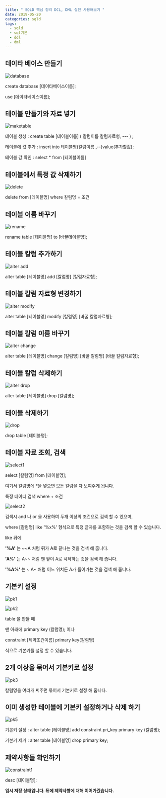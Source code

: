 ```yaml
---
title: " SQLD 핵심 정리 DCL, DML 실전 사용해보기 "
date: 2019-05-20
categories: sqld
tags: 
  - sqld
  - sql기본
  - ddl
  - dml
---
```


## 데이타 베이스 만들기
![database](https://user-images.githubusercontent.com/36880919/58261074-99d47880-7db2-11e9-84cc-c62f571f0e56.PNG)

create database [데이타베이스이름];

use [데이타베이스이름];


## 테이블 만들기와 자료 넣기
![maketable](https://user-images.githubusercontent.com/36880919/58261298-fe8fd300-7db2-11e9-8a96-a4f0702003a9.PNG)

테이블 생성 : create table [테이블이름] ( 칼럼이름 칼럼자료형, --- ) ;

테이블에 값 추가 : insert into 테이블명(칼럼이름 ,--)value(추가할값);

테이블 값 확인 : select * from [테이블이름]

## 테이블에서 특정 값 삭제하기
![delete](https://user-images.githubusercontent.com/36880919/58261434-46165f00-7db3-11e9-86da-f168f5088819.PNG)

delete from [테이블명] where 칼럼명 = 조건


## 테이블 이름 바꾸기
![rename](https://user-images.githubusercontent.com/36880919/58261461-529ab780-7db3-11e9-90eb-1a2fcc50d4cc.PNG)

rename table [테이블명] to [바꿀테이블명];

## 테이블 칼럼 추가하기
![alter add](https://user-images.githubusercontent.com/36880919/58261460-52022100-7db3-11e9-9654-96dda4cd5c9c.PNG)

alter table [테이블명] add [칼럼명] [칼럼자료형];

## 테이블 칼럼 자료형 변경하기
![alter modify](https://user-images.githubusercontent.com/36880919/58261459-52022100-7db3-11e9-9266-53f180414a9e.PNG)

alter table [테이블명] modify [칼럼명] [바꿀 칼럼자료형];

## 테이블 칼럼 이름 바꾸기
![alter change](https://user-images.githubusercontent.com/36880919/58261457-52022100-7db3-11e9-9abf-effc65727c2d.PNG)

alter table [테이블명] change [칼럼명] [바꿀 칼럼명] [바꿀 칼럼자료형];

## 테이블 칼럼 삭제하기
![alter drop](https://user-images.githubusercontent.com/36880919/58261456-51698a80-7db3-11e9-83ab-8e3e5fff81d2.PNG)

alter table [테이블명] drop [칼럼명];

## 테이블 삭제하기
![drop](https://user-images.githubusercontent.com/36880919/58261454-50d0f400-7db3-11e9-8a51-794c0da1911c.PNG)

drop table [테이블명];

## 테이블 자료 조회, 검색
![select1](https://user-images.githubusercontent.com/36880919/58261453-50d0f400-7db3-11e9-99fa-7de8fe391017.PNG)

select [칼럼명] from [테이블명];

여기서 칼럼명에 *을 넣으면 모든 칼럼을 다 보여주게 됩니다.

특정 데이터 검색
where + 조건

![select2](https://user-images.githubusercontent.com/36880919/58261452-50385d80-7db3-11e9-9d55-0b584536ff85.PNG)

검색시 and 나 or 을 사용하여 두개 이상의 조건으로 검색 할 수 있으며,

where [칼럼명] like '%x%' 형식으로 특정 글자를 포함하는 것을 검색 할 수 있습니다.

like 뒤에

**'%A'** 는 ~~A 처럼 뒤가 A로 끝나는 것을 검색 해 줍니다.

**'A%'** 는 A~~ 처럼 맨 앞이 A로 시작하는 것을 검색 해 줍니다.

**'%A%'** 는 ~ A~ 처럼 어느 위치든 A가 들어가는 것을 검색 해 줍니다.

## 기본키 설정
![pk1](https://user-images.githubusercontent.com/36880919/58261470-53cbe480-7db3-11e9-80b8-b42ff56ef3a6.PNG)

![pk2](https://user-images.githubusercontent.com/36880919/58261469-53cbe480-7db3-11e9-8721-f466d6ddcefa.PNG)

table 을 만들 때 

맨 아래에 primary key (칼럼명); 이나 

constraint [제약조건이름] primary key(칼럼명) 

식으로 기본키를 설정 할 수 있습니다.

## 2개 이상을 묶어서 기본키로 설정
![pk3](https://user-images.githubusercontent.com/36880919/58261466-53334e00-7db3-11e9-99bf-b8a04db45ba5.PNG)

칼럼명을 여러개 써주면 묶어서 기본키로 설정 해 줍니다.

## 이미 생성한 테이블에 기본키 설정하거나 삭제 하기
![pk5](https://user-images.githubusercontent.com/36880919/58261463-529ab780-7db3-11e9-901b-d9651c43859b.PNG)

기본키 설정 : alter table [테이블명] add constraint pri_key primary key (칼럼명);

기본키 제거 :  alter table [테이블명] drop primary key;

## 제약사항들 확인하기
![constraint1](https://user-images.githubusercontent.com/36880919/58261462-529ab780-7db3-11e9-9f56-d80162c40848.PNG)

desc [테이블명];



**임시 저장 상태입니다. 뒤에 제약사항에 대해 이어가겠습니다.**
